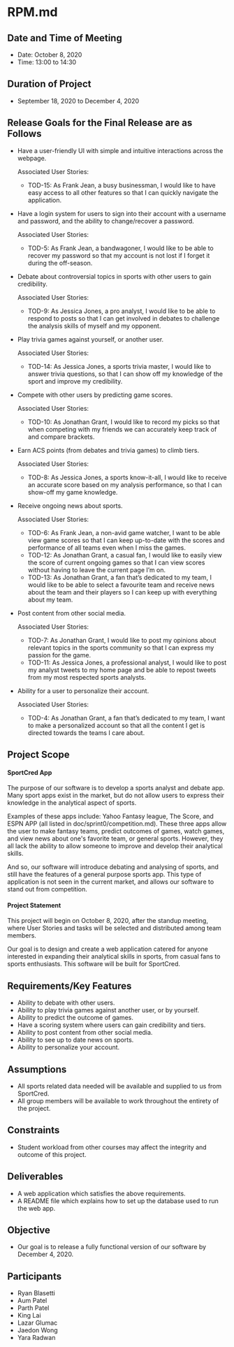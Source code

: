 # RPM.md

## Date and Time of Meeting
- Date: October 8, 2020
- Time: 13:00 to 14:30

## Duration of Project
- September 18, 2020 to December 4, 2020

## Release Goals for the Final Release are as Follows
- Have a user-friendly UI with simple and intuitive interactions across the webpage.
  
  Associated User Stories:
  - TOD-15: As Frank Jean, a busy businessman, I would like to have easy access to all other features so that I can quickly navigate the application.

- Have a login system for users to sign into their account with a username and password, and the ability to change/recover a password.
	
  Associated User Stories:
  - TOD-5: As Frank Jean, a bandwagoner, I would like to be able to recover my password so that my account is not lost if I forget it during the off-season.
  
- Debate about controversial topics in sports with other users to gain credibility.

	Associated User Stories:
  - TOD-9: As Jessica Jones, a pro analyst, I would like to be able to respond to posts so that I can get involved in debates to challenge the analysis skills of myself and my opponent.

- Play trivia games against yourself, or another user.

	Associated User Stories:
  - TOD-14: As Jessica Jones, a sports trivia master, I would like to answer trivia questions, so that I can show off my knowledge of the sport and improve my credibility.

- Compete with other users by predicting game scores.

	Associated User Stories:
  - TOD-10: As Jonathan Grant, I would like to record my picks so that when competing with my friends we can accurately keep track of and compare brackets.

- Earn ACS points (from debates and trivia games) to climb tiers.

	Associated User Stories:
  - TOD-8: As Jessica Jones, a sports know-it-all, I would like to receive an accurate score based on my analysis performance, so that I can show-off my game knowledge.

- Receive ongoing news about sports.

	Associated User Stories:
  - TOD-6: As Frank Jean, a non-avid game watcher, I want to be able view game scores so that I can keep up-to-date with the scores and performance of all teams even when I miss the games.
  - TOD-12: As Jonathan Grant, a casual fan, I would like to easily view the score of current ongoing games so that I can view scores without having to leave the current page I’m on.
  - TOD-13: As Jonathan Grant, a fan that’s dedicated to my team, I would like to be able to select a favourite team and receive news about the team and their players so I can keep up with everything about my team.

- Post content from other social media.

	Associated User Stories:
  - TOD-7: As Jonathan Grant, I would like to post my opinions about relevant topics in the sports community so that I can express my passion for the game.
  - TOD-11: As Jessica Jones, a professional analyst, I would like to post my analyst tweets to my home page and be able to repost tweets from my most respected sports analysts.

- Ability for a user to personalize their account. 

  Associated User Stories:
  - TOD-4: As Jonathan Grant, a fan that’s dedicated to my team, I want to make a personalized account so that all the content I get is directed towards the teams I care about.

## Project Scope
#### SportCred App
The purpose of our software is to develop a sports analyst and debate app. Many sport apps exist in the market, but do not allow users to express their knowledge in the analytical aspect of sports. 

Examples of these apps include: Yahoo Fantasy league, The Score, and ESPN APP (all listed in doc/sprint0/competition.md). These three apps allow the user to make fantasy teams, predict outcomes of games, watch games, and view news about one's favorite team, or general sports. 
However, they all lack the ability to allow someone to improve and develop their analytical skills. 

And so, our software will introduce debating and analysing of sports, and still have the features of a general purpose sports app. This type of application is not seen in the current market, and allows our software to stand out from competition. 

#### Project Statement
This project will begin on October 8, 2020, after the standup meeting, where User Stories and tasks will be selected and distributed among team members.

Our goal is to design and create a web application catered for anyone interested in expanding their analytical skills in sports, from casual fans to sports enthusiasts. This software will be built for SportCred.

## Requirements/Key Features
- Ability to debate with other users.
- Ability to play trivia games against another user, or by yourself.
- Ability to predict the outcome of games.
- Have a scoring system where users can gain credibility and tiers.
- Ability to post content from other social media.
- Ability to see up to date news on sports.
- Ability to personalize your account.

## Assumptions
- All sports related data needed will be available and supplied to us from SportCred.
- All group members will be available to work throughout the entirety of the project.

## Constraints
- Student workload from other courses may affect the integrity and outcome of this project.

## Deliverables
- A web application which satisfies the above requirements.
- A README file which explains how to set up the database used to run the web app.

## Objective
- Our goal is to release a fully functional version of our software by December 4, 2020.

## Participants
- Ryan Blasetti
- Aum Patel
- Parth Patel
- King Lai
- Lazar Glumac
- Jaedon Wong
- Yara Radwan

